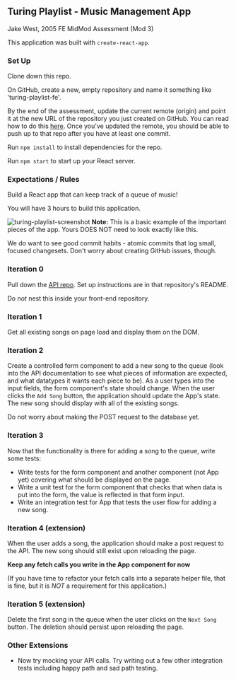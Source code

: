 ## Turing Playlist - Music Management App
Jake West, 2005 FE
MidMod Assessment (Mod 3)

This application was built with `create-react-app`.

### Set Up

Clone down this repo.

On GitHub, create a new, empty repository and name it something like 'turing-playlist-fe'.

By the end of the assessment, update the current remote (origin) and point it at the new URL of the repository you just created on GitHub. You can read how to do this [here](https://help.github.com/en/articles/changing-a-remotes-url). Once you've updated the remote, you should be able to push up to that repo after you have at least one commit.

Run `npm install` to install dependencies for the repo.

Run `npm start` to start up your React server.

### Expectations / Rules

Build a React app that can keep track of a queue of music!

You will have 3 hours to build this application.

![turing-playlist-screenshot](./src/assets/example-app.png)
**Note:** This is a basic example of the important pieces of the app. Yours DOES NOT need to look exactly like this.

We do want to see good commit habits - atomic commits that log small, focused changesets. Don't worry about creating GitHub issues, though.

### Iteration 0

Pull down the [API repo](https://github.com/turingschool-examples/turing-playlist-api). Set up instructions are in that repository's README.

Do *not* nest this inside your front-end repository.

### Iteration 1

Get all existing songs on page load and display them on the DOM.

### Iteration 2

Create a controlled form component to add a new song to the queue (look into the API documentation to see what pieces of information are expected, and what datatypes it wants each piece to be). As a user types into the input fields, the form component's state should change.  When the user clicks the `Add Song` button, the application should update the App's state.  The new song should display with all of the existing songs.

Do not worry about making the POST request to the database yet.

### Iteration 3

Now that the functionality is there for adding a song to the queue, write some tests:
* Write tests for the form component and another component (not App yet) covering what should be displayed on the page.
* Write a unit test for the form component that checks that when data is put into the form, the value is reflected in that form input.
* Write an integration test for App that tests the user flow for adding a new song.

### Iteration 4 (extension)

When the user adds a song, the application should make a post request to the API. The new song should still exist upon reloading the page.

**Keep any fetch calls you write in the App component for now**

(If you have time to refactor your fetch calls into a separate helper file, that is fine, but it is *NOT* a requirement for this application.)

### Iteration 5 (extension)

Delete the first song in the queue when the user clicks on the `Next Song` button.  The deletion should persist upon reloading the page.

### Other Extensions

* Now try mocking your API calls. Try writing out a few other integration tests including happy path and sad path testing.
